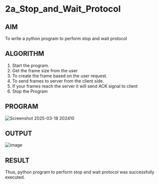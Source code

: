 # 2a_Stop_and_Wait_Protocol
## AIM 
To write a python program to perform stop and wait protocol
## ALGORITHM
1. Start the program.
2. Get the frame size from the user
3. To create the frame based on the user request.
4. To send frames to server from the client side.
5. If your frames reach the server it will send ACK signal to client
6. Stop the Program
## PROGRAM

![Screenshot 2025-03-18 202410](https://github.com/user-attachments/assets/8c139a61-0d4d-4fa0-836e-87a8c8fb6362)

## OUTPUT
![image](https://github.com/user-attachments/assets/0948886b-c78f-45c6-9693-baf1b2978f88)

## RESULT
Thus, python program to perform stop and wait protocol was successfully executed.
